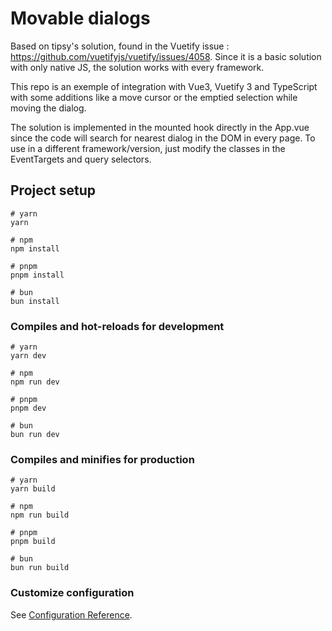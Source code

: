 # Movable dialogs

Based on tipsy's solution, found in the Vuetify issue : https://github.com/vuetifyjs/vuetify/issues/4058.
Since it is a basic solution with only native JS, the solution works with every framework.

This repo is an exemple of integration with Vue3, Vuetify 3 and TypeScript with some additions like a move cursor or the emptied selection while moving the dialog.

The solution is implemented in the mounted hook directly in the App.vue since the code will search for nearest dialog in the DOM in every page. To use in a different framework/version, just modify the classes in the EventTargets and query selectors.

## Project setup

```
# yarn
yarn

# npm
npm install

# pnpm
pnpm install

# bun
bun install
```

### Compiles and hot-reloads for development

```
# yarn
yarn dev

# npm
npm run dev

# pnpm
pnpm dev

# bun
bun run dev
```

### Compiles and minifies for production

```
# yarn
yarn build

# npm
npm run build

# pnpm
pnpm build

# bun
bun run build
```

### Customize configuration

See [Configuration Reference](https://vitejs.dev/config/).
